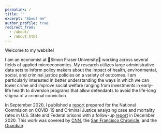 ```yaml
---
permalink: /
title: ""
excerpt: "About me"
author_profile: true
redirect_from: 
  - /about/
  - /about.html
---
```


Welcome to my website! 

I am an economist at :maple_leaf:Simon Fraser University:maple_leaf: working across several fields of applied microeconomics. My research utilizes large administrative data sets to inform policy makers about the impact of health, environmental, social, and criminal justice policies on a variety of outcomes. I am particularly interested in better understanding the ways in which we can lower crime and improve social welfare ranging from investments in early-life health to diversion programs that allow defendants to avoid the life-long stigma of a criminal conviction. 

In September 2020, I published a [report](https://covid19.counciloncj.org/2020/09/02/covid-19-and-prisons/) prepared for the National Commision on COVID-19 and Criminal Justice analyzing case and mortality rates in U.S. State and Federal prisons with a follow-up [report](https://cdn.ymaws.com/counciloncj.org/resource/resmgr/covid_commission/COVID-19_in_State_and_Federa.pdf) in December 2020. This work was covered by [CNN](https://www.cnn.com/2020/09/02/us/prison-coronavirus-clusters-report/index.html), the [San Francisco Chronicle](https://www.sfchronicle.com/news/article/Death-rate-from-COVID-19-in-prisons-twice-rate-of-15538354.php), and the [Guardian](https://www.theguardian.com/us-news/2021/feb/09/us-jails-prisons-covid-vaccines). 








